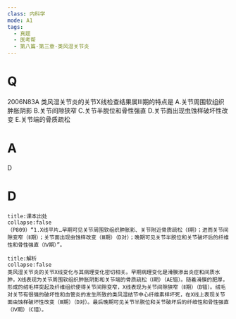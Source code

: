 ```yaml
---
class: 内科学
mode: A1
tags:
  - 真题
  - 医考帮
  - 第八篇-第三章-类风湿关节炎
---
```


# Q
2006N83A 类风湿关节炎的关节X线检查结果属Ⅲ期的特点是
A.关节周围软组织肿胀阴影
B.关节间隙狭窄
C.关节半脱位和骨性强直
D.关节面出现虫蚀样破坏性改变
E.关节端的骨质疏松

# A
D
# D
```ad-note
title:课本出处
collapse:false
（P809）“1.X线平片…早期可见关节周围软组织肿胀影、关节附近骨质疏松（Ⅰ期）；进而关节间隙变窄（Ⅱ期）；关节面出现虫蚀样改变（Ⅲ期）（D对）；晚期可见关节半脱位和关节破坏后的纤维性和骨性强直（Ⅳ期）”。
```

```ad-summary
title:解析
collapse:false
类风湿关节炎的关节X线变化与其病理变化密切相关。早期病理变化是滑膜渗出炎症和间质水肿，X线表现为关节周围软组织肿胀阴影和关节端的骨质疏松（Ⅰ期）（AE错）。随着滑膜的肥厚，形成的绒毛样突起及纤维组织使得关节间隙变窄，X线表现为关节间隙狭窄（Ⅱ期）（B错）。绒毛对关节有很强的破坏性和血管炎的发生所致的类风湿结节中心纤维素样坏死，在X线上表现关节面虫蚀样破坏性改变（Ⅲ期）（D对）。最后晚期可见关节半脱位和关节破坏后的纤维性和骨性强直（Ⅳ期）（C错）。
```

